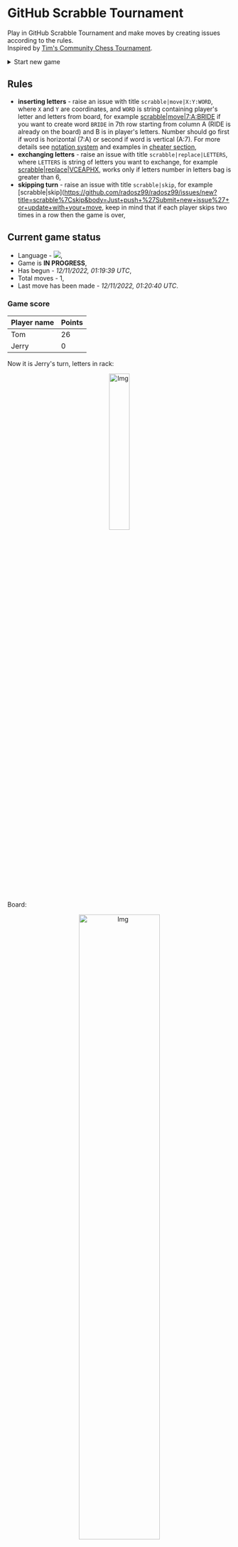 
# GitHub Scrabble Tournament
Play in GitHub Scrabble Tournament and make moves by creating issues according to the rules.    
Inspired by [Tim's Community Chess Tournament](https://github.com/timburgan/).

<details>
  <summary>Start new game</summary>
  
 
 - [GB](https://github.com/radosz99/radosz99/issues/new?title=scrabble%7Cinit%7CGB&body=Just+push+%27Submit+new+issue%27+or+update+with+your+move)  ![](https://raw.githubusercontent.com/radosz99/radosz99/main/flags/GB.png)
 - [PL](https://github.com/radosz99/radosz99/issues/new?title=scrabble%7Cinit%7CPL&body=Just+push+%27Submit+new+issue%27+or+update+with+your+move)  ![](https://raw.githubusercontent.com/radosz99/radosz99/main/flags/PL.png)
 - [ES](https://github.com/radosz99/radosz99/issues/new?title=scrabble%7Cinit%7CES&body=Just+push+%27Submit+new+issue%27+or+update+with+your+move)  ![](https://raw.githubusercontent.com/radosz99/radosz99/main/flags/ES.png)
 - [DE](https://github.com/radosz99/radosz99/issues/new?title=scrabble%7Cinit%7CDE&body=Just+push+%27Submit+new+issue%27+or+update+with+your+move)  ![](https://raw.githubusercontent.com/radosz99/radosz99/main/flags/DE.png)
 - [FR](https://github.com/radosz99/radosz99/issues/new?title=scrabble%7Cinit%7CFR&body=Just+push+%27Submit+new+issue%27+or+update+with+your+move)  ![](https://raw.githubusercontent.com/radosz99/radosz99/main/flags/FR.png)
</details>
        

## Rules
 - **inserting letters** - raise an issue with title `scrabble|move|X:Y:WORD`, where `X` and `Y` are coordinates, and `WORD` is string containing player's letter and letters from board, for example [scrabble&#124;move&#124;7:A:BRIDE](https://github.com/radosz99/radosz99/issues/new?title=scrabble%7Cmove%7C7%3AA%3ABRIDE&body=Just+push+%27Submit+new+issue%27+or+update+with+your+move) if you want to create word `BRIDE` in 7th row starting from column A (RIDE is already on the board) and B is in player's letters. Number should go first if word is horizontal (7:A) or second if word is vertical (A:7). For more details see [notation system](https://en.wikipedia.org/wiki/Scrabble#Notation_system) and examples in [cheater section](#cheater),
 - **exchanging letters** - raise an issue with title `scrabble|replace|LETTERS`, where `LETTERS` is string of letters you want to exchange, for example [scrabble&#124;replace&#124;VCEAPHX](https://github.com/radosz99/radosz99/issues/new?title=scrabble%7Creplace%7CVCEAPHX&body=Just+push+%27Submit+new+issue%27+or+update+with+your+move), works only if letters number in letters bag is greater than 6,
 - **skipping turn** - raise an issue with title `scrabble|skip`, for example [scrabble&#124;skip](https://github.com/radosz99/radosz99/issues/new?title=scrabble%7Cskip&body=Just+push+%27Submit+new+issue%27+or+update+with+your+move, keep in mind that if each player skips two times in a row then the game is over,

## Current game status
 - Language - ![](https://raw.githubusercontent.com/radosz99/radosz99/main/flags/FR.png),
 - Game is **IN PROGRESS**,
 - Has begun - *12/11/2022, 01:19:39 UTC*,
 - Total moves - 1,
 - Last move has been made - *12/11/2022, 01:20:40 UTC*.
    
### Game score
| Player name | Points |
 | - | - |  
| Tom | 26
| Jerry | 0

Now it is Jerry's turn, letters in rack:
<p align="center">
    <img src="https://raw.githubusercontent.com/radosz99/radosz99/main/rack.png" width=30% alt="Img"/>
</p>

Board:
<p align="center">
<img src="https://raw.githubusercontent.com/radosz99/radosz99/main/board.png" width=60% alt="Img"/>
</p>
    
## User leaderboard
| Moves | Who | Points |
| - | - | - |
| 1 | [@radosz99](github.com/radosz99)| 26

<a name="cheater"></a>
## Cheater section  
Try out my algorithm and check the moves that were found based on the state of the board and rack. :cowboy_hat_face:
<details>
  <summary>Reveal some fancy moves :)</summary>
  
  | Id | Move | Points |
  | - | - | - |  
|1 | [K:4:excipa](https://github.com/radosz99/radosz99/issues/new?title=scrabble%7Cmove%7CK%3A4%3Aexcipa&body=Just+push+%27Submit+new+issue%27+or+update+with+your+move) | 38 
|2 | [K:3:vexai](https://github.com/radosz99/radosz99/issues/new?title=scrabble%7Cmove%7CK%3A3%3Avexai&body=Just+push+%27Submit+new+issue%27+or+update+with+your+move) | 34 
|3 | [K:4:expia](https://github.com/radosz99/radosz99/issues/new?title=scrabble%7Cmove%7CK%3A4%3Aexpia&body=Just+push+%27Submit+new+issue%27+or+update+with+your+move) | 32 
|4 | [I:4:hapax](https://github.com/radosz99/radosz99/issues/new?title=scrabble%7Cmove%7CI%3A4%3Ahapax&body=Just+push+%27Submit+new+issue%27+or+update+with+your+move) | 32 
|5 | [I:4:excava](https://github.com/radosz99/radosz99/issues/new?title=scrabble%7Cmove%7CI%3A4%3Aexcava&body=Just+push+%27Submit+new+issue%27+or+update+with+your+move) | 27 
|6 | [I:6:hapax](https://github.com/radosz99/radosz99/issues/new?title=scrabble%7Cmove%7CI%3A6%3Ahapax&body=Just+push+%27Submit+new+issue%27+or+update+with+your+move) | 26 
|7 | [K:2:pechai](https://github.com/radosz99/radosz99/issues/new?title=scrabble%7Cmove%7CK%3A2%3Apechai&body=Just+push+%27Submit+new+issue%27+or+update+with+your+move) | 26 
|8 | [I:4:vexa](https://github.com/radosz99/radosz99/issues/new?title=scrabble%7Cmove%7CI%3A4%3Avexa&body=Just+push+%27Submit+new+issue%27+or+update+with+your+move) | 26 
|9 | [I:2:excava](https://github.com/radosz99/radosz99/issues/new?title=scrabble%7Cmove%7CI%3A2%3Aexcava&body=Just+push+%27Submit+new+issue%27+or+update+with+your+move) | 25 
|10 | [I:7:axa](https://github.com/radosz99/radosz99/issues/new?title=scrabble%7Cmove%7CI%3A7%3Aaxa&body=Just+push+%27Submit+new+issue%27+or+update+with+your+move) | 22 
</details>
    
## Latest moves
<details>
<summary>Show 10 latest moves</summary>
  
  
  | Id | Type | Move / Letters to replace | Created words / New letters | Date | Points | Player | Who |
  | - | - | - | - | - | - | - | - |
|0| INSERT | 7:H:kali | ['KALI'] | 12/11/2022, 01:20:40 UTC | 26 | Tom | [@radosz99](github.com/radosz99) |
</details>
    